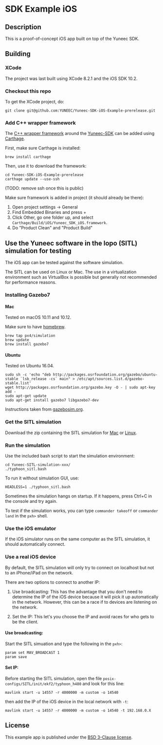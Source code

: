# SDK Example iOS

## Description

This is a proof-of-concept iOS app built on top of the Yuneec SDK.

## Building

### XCode

The project was last built using XCode 8.2.1 and the iOS SDK 10.2.

### Checkout this repo

To get the XCode project, do:
```
git clone git@github.com:YUNEEC/Yuneec-SDK-iOS-Example-prerelease.git
```

### Add C++ wrapper framework

The [C++ wrapper framework](https://github.com/YUNEEC/Yuneec-SDK-iOS) around the [Yuneec-SDK](https://github.com/YUNEEC/Yuneec-SDK) can be added using [Carthage](https://github.com/Carthage/Carthage).

First, make sure Carthage is installed:
```
brew install carthage
```

Then, use it to download the framework:
```
cd Yuneec-SDK-iOS-Example-prerelease
carthage update --use-ssh
```
(TODO: remove ssh once this is public)

Make sure framework is added in project (it should already be there):

1. Open project settings -> General
2. Find Embedded Binaries and press +
3. Click Other, go one folder up, and select `Carthage/Build/iOS/Yuneec_SDK_iOS.framework`.
4. Do "Product Clean" and "Product Build"

## Use the Yuneec software in the lopo (SITL) simulation for testing

The iOS app can be tested against the software simulation.

The SITL can be used on Linux or Mac. The use in a virtualization environment such as VirtualBox is possible but generally not recommended for performance reasons.

### Installing Gazebo7

#### Mac

Tested on macOS 10.11 and 10.12.

Make sure to have [homebrew](http://brew.sh).

```
brew tap px4/simulation
brew update
brew install gazebo7
```

#### Ubuntu

Tested on Ubuntu 16.04.

```
sudo sh -c 'echo "deb http://packages.osrfoundation.org/gazebo/ubuntu-stable `lsb_release -cs` main" > /etc/apt/sources.list.d/gazebo-stable.list'
wget http://packages.osrfoundation.org/gazebo.key -O - | sudo apt-key add -
sudo apt-get update
sudo apt-get install gazebo7 libgazebo7-dev
```

Instructions taken from [gazebosim.org](http://gazebosim.org/tutorials?tut=install_ubuntu&ver=7.0&cat=install).

### Get the SITL simulation

Download the zip containing the SITL simulation for [Mac](https://drive.google.com/file/d/0B0wAU1HAbjLAc3NOOGFNM2Z0RU0/view?usp=sharing) or [Linux](https://drive.google.com/file/d/0B0wAU1HAbjLAUzNYSWZuRVJKOUE/view?usp=sharing).

### Run the simulation

Use the included bash script to start the simulation environment:

```
cd Yuneec-SITL-simulation-xxx/
./typhoon_sitl.bash
```

To run it without simulation GUI, use:

```
HEADLESS=1 ./typhoon_sitl.bash
```

Sometimes the simulation hangs on startup. If it happens, press Ctrl+C in the console and try again.

To test if the simulation works, you can type `commander takeoff` or `commander land` in the `pxh>` shell.

### Use the iOS emulator

If the iOS simulator runs on the same computer as the SITL simulation, it should automatically connect.

### Use a real iOS device

By default, the SITL simulation will only try to connect on localhost but not to an iPhone/iPad on the network.

There are two options to connect to another IP:

1. Use broadcasting: This has the advantage that you don't need to determine the IP of the iOS device because it will pick it up automatically in the network. However, this can be a race if to devices are listening on the network.

2. Set the IP: This let's you choose the IP and avoid races for who gets to be the client.

#### Use broadcasting:

Start the SITL simuation and type the following in the `pxh>`:

```
param set MAV_BROADCAST 1
param save
```

#### Set IP:

Before starting the SITL simulation, open the file `posix-configs/SITL/init/ekf2/typhoon_h480` and look for this line:

```
mavlink start -u 14557 -r 4000000 -m custom -o 14540
```

then add the IP of the iOS device in the local network with `-t`:
```
mavlink start -u 14557 -r 4000000 -m custom -o 14540 -t 192.168.0.X
```

## License

This example app is published under the [BSD 3-Clause license](LICENSE).

